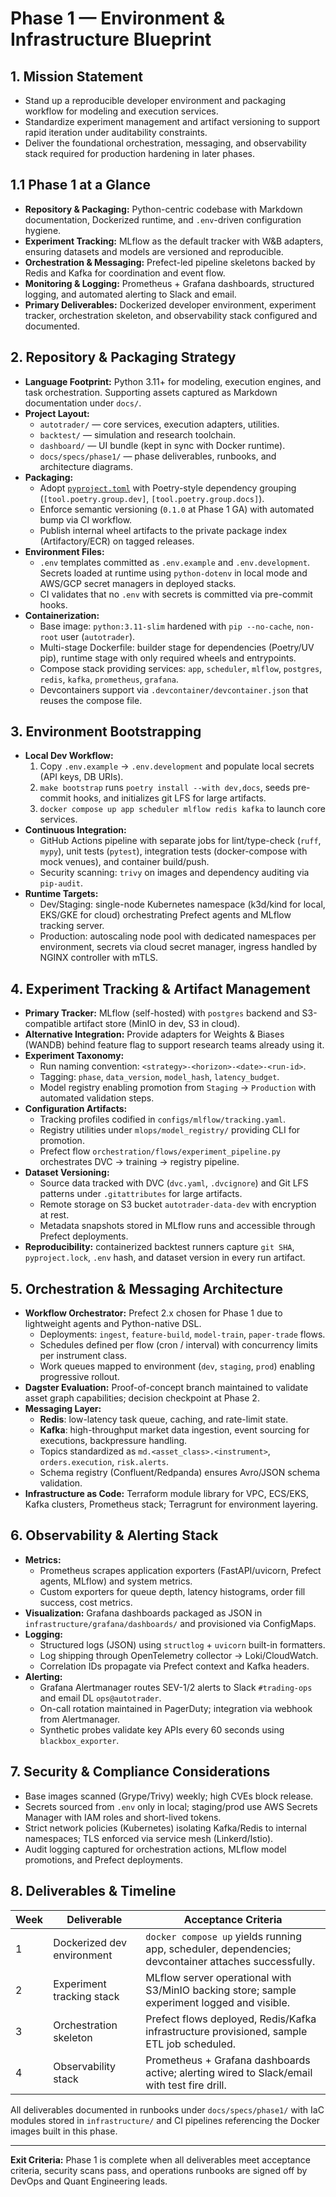 # Phase 1 — Environment & Infrastructure Blueprint

## 1. Mission Statement
- Stand up a reproducible developer environment and packaging workflow for modeling and execution services.
- Standardize experiment management and artifact versioning to support rapid iteration under auditability constraints.
- Deliver the foundational orchestration, messaging, and observability stack required for production hardening in later phases.

## 1.1 Phase 1 at a Glance
- **Repository & Packaging:** Python-centric codebase with Markdown documentation, Dockerized runtime, and `.env`-driven configuration hygiene.
- **Experiment Tracking:** MLflow as the default tracker with W&B adapters, ensuring datasets and models are versioned and reproducible.
- **Orchestration & Messaging:** Prefect-led pipeline skeletons backed by Redis and Kafka for coordination and event flow.
- **Monitoring & Logging:** Prometheus + Grafana dashboards, structured logging, and automated alerting to Slack and email.
- **Primary Deliverables:** Dockerized developer environment, experiment tracker, orchestration skeleton, and observability stack configured and documented.

## 2. Repository & Packaging Strategy
- **Language Footprint:** Python 3.11+ for modeling, execution engines, and task orchestration. Supporting assets captured as Markdown documentation under `docs/`.
- **Project Layout:**
  - `autotrader/` — core services, execution adapters, utilities.
  - `backtest/` — simulation and research toolchain.
  - `dashboard/` — UI bundle (kept in sync with Docker runtime).
  - `docs/specs/phase1/` — phase deliverables, runbooks, and architecture diagrams.
- **Packaging:**
  - Adopt [`pyproject.toml`](pyproject.toml) with Poetry-style dependency grouping (`[tool.poetry.group.dev]`, `[tool.poetry.group.docs]`).
  - Enforce semantic versioning (`0.1.0` at Phase 1 GA) with automated bump via CI workflow.
  - Publish internal wheel artifacts to the private package index (Artifactory/ECR) on tagged releases.
- **Environment Files:**
  - `.env` templates committed as `.env.example` and `.env.development`. Secrets loaded at runtime using `python-dotenv` in local mode and AWS/GCP secret managers in deployed stacks.
  - CI validates that no `.env` with secrets is committed via pre-commit hooks.
- **Containerization:**
  - Base image: `python:3.11-slim` hardened with `pip --no-cache`, `non-root` user (`autotrader`).
  - Multi-stage Dockerfile: builder stage for dependencies (Poetry/UV pip), runtime stage with only required wheels and entrypoints.
  - Compose stack providing services: `app`, `scheduler`, `mlflow`, `postgres`, `redis`, `kafka`, `prometheus`, `grafana`.
  - Devcontainers support via `.devcontainer/devcontainer.json` that reuses the compose file.

## 3. Environment Bootstrapping
- **Local Dev Workflow:**
  1. Copy `.env.example` → `.env.development` and populate local secrets (API keys, DB URIs).
  2. `make bootstrap` runs `poetry install --with dev,docs`, seeds pre-commit hooks, and initializes git LFS for large artifacts.
  3. `docker compose up app scheduler mlflow redis kafka` to launch core services.
- **Continuous Integration:**
  - GitHub Actions pipeline with separate jobs for lint/type-check (`ruff`, `mypy`), unit tests (`pytest`), integration tests (docker-compose with mock venues), and container build/push.
  - Security scanning: `trivy` on images and dependency auditing via `pip-audit`.
- **Runtime Targets:**
  - Dev/Staging: single-node Kubernetes namespace (k3d/kind for local, EKS/GKE for cloud) orchestrating Prefect agents and MLflow tracking server.
  - Production: autoscaling node pool with dedicated namespaces per environment, secrets via cloud secret manager, ingress handled by NGINX controller with mTLS.

## 4. Experiment Tracking & Artifact Management
- **Primary Tracker:** MLflow (self-hosted) with `postgres` backend and S3-compatible artifact store (MinIO in dev, S3 in cloud).
- **Alternative Integration:** Provide adapters for Weights & Biases (WANDB) behind feature flag to support research teams already using it.
- **Experiment Taxonomy:**
  - Run naming convention: `<strategy>-<horizon>-<date>-<run-id>`.
  - Tagging: `phase`, `data_version`, `model_hash`, `latency_budget`.
  - Model registry enabling promotion from `Staging` → `Production` with automated validation steps.
- **Configuration Artifacts:**
  - Tracking profiles codified in `configs/mlflow/tracking.yaml`.
  - Registry utilities under `mlops/model_registry/` providing CLI for promotion.
  - Prefect flow `orchestration/flows/experiment_pipeline.py` orchestrates DVC → training → registry pipeline.
- **Dataset Versioning:**
  - Source data tracked with DVC (`dvc.yaml`, `.dvcignore`) and Git LFS patterns under `.gitattributes` for large artifacts.
  - Remote storage on S3 bucket `autotrader-data-dev` with encryption at rest.
  - Metadata snapshots stored in MLflow runs and accessible through Prefect deployments.
- **Reproducibility:** containerized backtest runners capture `git SHA`, `pyproject.lock`, `.env` hash, and dataset version in every run artifact.

## 5. Orchestration & Messaging Architecture
- **Workflow Orchestrator:** Prefect 2.x chosen for Phase 1 due to lightweight agents and Python-native DSL.
  - Deployments: `ingest`, `feature-build`, `model-train`, `paper-trade` flows.
  - Schedules defined per flow (cron / interval) with concurrency limits per instrument class.
  - Work queues mapped to environment (`dev`, `staging`, `prod`) enabling progressive rollout.
- **Dagster Evaluation:** Proof-of-concept branch maintained to validate asset graph capabilities; decision checkpoint at Phase 2.
- **Messaging Layer:**
  - **Redis**: low-latency task queue, caching, and rate-limit state.
  - **Kafka**: high-throughput market data ingestion, event sourcing for executions, backpressure handling.
  - Topics standardized as `md.<asset_class>.<instrument>`, `orders.execution`, `risk.alerts`.
  - Schema registry (Confluent/Redpanda) ensures Avro/JSON schema validation.
- **Infrastructure as Code:** Terraform module library for VPC, ECS/EKS, Kafka clusters, Prometheus stack; Terragrunt for environment layering.

## 6. Observability & Alerting Stack
- **Metrics:**
  - Prometheus scrapes application exporters (FastAPI/uvicorn, Prefect agents, MLflow) and system metrics.
  - Custom exporters for queue depth, latency histograms, order fill success, cost metrics.
- **Visualization:** Grafana dashboards packaged as JSON in `infrastructure/grafana/dashboards/` and provisioned via ConfigMaps.
- **Logging:**
  - Structured logs (JSON) using `structlog` + `uvicorn` built-in formatters.
  - Log shipping through OpenTelemetry collector → Loki/CloudWatch.
  - Correlation IDs propagate via Prefect context and Kafka headers.
- **Alerting:**
  - Grafana Alertmanager routes SEV-1/2 alerts to Slack `#trading-ops` and email DL `ops@autotrader`.
  - On-call rotation maintained in PagerDuty; integration via webhook from Alertmanager.
  - Synthetic probes validate key APIs every 60 seconds using `blackbox_exporter`.

## 7. Security & Compliance Considerations
- Base images scanned (Grype/Trivy) weekly; high CVEs block release.
- Secrets sourced from `.env` only in local; staging/prod use AWS Secrets Manager with IAM roles and short-lived tokens.
- Strict network policies (Kubernetes) isolating Kafka/Redis to internal namespaces; TLS enforced via service mesh (Linkerd/Istio).
- Audit logging captured for orchestration actions, MLflow model promotions, and Prefect deployments.

## 8. Deliverables & Timeline
| Week | Deliverable | Acceptance Criteria |
| --- | --- | --- |
| 1 | Dockerized dev environment | `docker compose up` yields running app, scheduler, dependencies; devcontainer attaches successfully. |
| 2 | Experiment tracking stack | MLflow server operational with S3/MinIO backing store; sample experiment logged and visible. |
| 3 | Orchestration skeleton | Prefect flows deployed, Redis/Kafka infrastructure provisioned, sample ETL job scheduled. |
| 4 | Observability stack | Prometheus + Grafana dashboards active; alerting wired to Slack/email with test fire drill. |

All deliverables documented in runbooks under `docs/specs/phase1/` with IaC modules stored in `infrastructure/` and CI pipelines referencing the Docker images built in this phase.

---
**Exit Criteria:** Phase 1 is complete when all deliverables meet acceptance criteria, security scans pass, and operations runbooks are signed off by DevOps and Quant Engineering leads.
